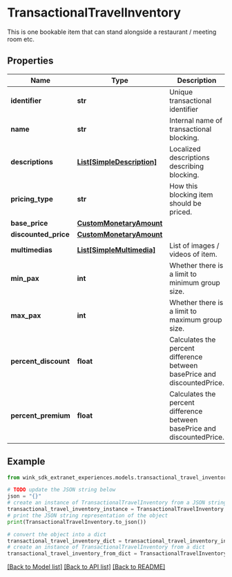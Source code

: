 # TransactionalTravelInventory

This is one bookable item that can stand alongside a restaurant / meeting room etc.

## Properties

Name | Type | Description | Notes
------------ | ------------- | ------------- | -------------
**identifier** | **str** | Unique transactional identifier | 
**name** | **str** | Internal name of transactional blocking. | 
**descriptions** | [**List[SimpleDescription]**](SimpleDescription.md) | Localized descriptions describing blocking. | 
**pricing_type** | **str** | How this blocking item should be priced. | 
**base_price** | [**CustomMonetaryAmount**](CustomMonetaryAmount.md) |  | 
**discounted_price** | [**CustomMonetaryAmount**](CustomMonetaryAmount.md) |  | 
**multimedias** | [**List[SimpleMultimedia]**](SimpleMultimedia.md) | List of images / videos of item. | [optional] 
**min_pax** | **int** | Whether there is a limit to minimum group size. | [optional] 
**max_pax** | **int** | Whether there is a limit to maximum group size. | [optional] 
**percent_discount** | **float** | Calculates the percent difference between basePrice and discountedPrice. | [optional] 
**percent_premium** | **float** | Calculates the percent difference between basePrice and discountedPrice. | [optional] 

## Example

```python
from wink_sdk_extranet_experiences.models.transactional_travel_inventory import TransactionalTravelInventory

# TODO update the JSON string below
json = "{}"
# create an instance of TransactionalTravelInventory from a JSON string
transactional_travel_inventory_instance = TransactionalTravelInventory.from_json(json)
# print the JSON string representation of the object
print(TransactionalTravelInventory.to_json())

# convert the object into a dict
transactional_travel_inventory_dict = transactional_travel_inventory_instance.to_dict()
# create an instance of TransactionalTravelInventory from a dict
transactional_travel_inventory_from_dict = TransactionalTravelInventory.from_dict(transactional_travel_inventory_dict)
```
[[Back to Model list]](../README.md#documentation-for-models) [[Back to API list]](../README.md#documentation-for-api-endpoints) [[Back to README]](../README.md)


